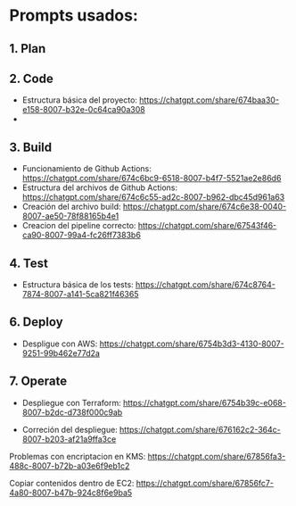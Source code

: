 # Prompts usados:

## 1. Plan

## 2. Code

 -  Estructura básica del proyecto: https://chatgpt.com/share/674baa30-e158-8007-b32e-0c64ca90a308
 - 
## 3. Build
 -  Funcionamiento de Github Actions: https://chatgpt.com/share/674c6bc9-6518-8007-b4f7-5521ae2e86d6
 - Estructura del archivos de Github Actions: https://chatgpt.com/share/674c6c55-ad2c-8007-b962-dbc45d961a63
 - Creación del archivo build: https://chatgpt.com/share/674c6e38-0040-8007-ae50-78f88165b4e1
  - Creacion del pipeline correcto: https://chatgpt.com/share/67543f46-ca90-8007-99a4-fc26ff7383b6 

## 4. Test
 - Estructura básica de los tests: https://chatgpt.com/share/674c8764-7874-8007-a141-5ca821f46365


## 6. Deploy
 - Despligue con AWS: https://chatgpt.com/share/6754b3d3-4130-8007-9251-99b462e77d2a

## 7. Operate
 - Despliegue con Terraform: https://chatgpt.com/share/6754b39c-e068-8007-b2dc-d738f000c9ab

 - Correción del despliegue: https://chatgpt.com/share/676162c2-364c-8007-b203-af21a9ffa3ce
 
 Problemas con encriptacion en KMS: https://chatgpt.com/share/67856fa3-488c-8007-b72b-a03e6f9eb1c2

 Copiar contenidos dentro de EC2: https://chatgpt.com/share/67856fc7-4a80-8007-b47b-924c8f6e9ba5


